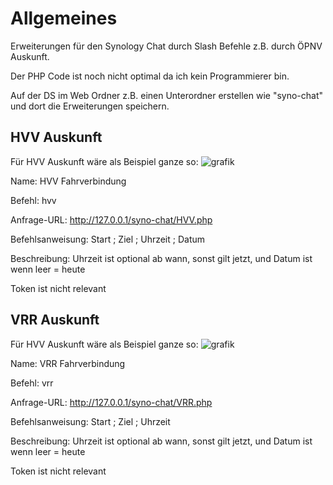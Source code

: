 # Allgemeines
Erweiterungen für den Synology Chat durch Slash Befehle z.B. durch ÖPNV Auskunft.

Der PHP Code ist noch nicht optimal da ich kein Programmierer bin.

Auf der DS im Web Ordner z.B. einen Unterordner erstellen wie "syno-chat" und dort die Erweiterungen speichern.

## HVV Auskunft
Für HVV Auskunft wäre als Beispiel ganze so:
![grafik](https://github.com/Danielbaerchen/Synology-Chat-Erweiterungen/assets/153910357/7e929970-961e-46f8-92ee-2ba0f919d3f2)

Name: HVV Fahrverbindung

Befehl: hvv

Anfrage-URL: http://127.0.0.1/syno-chat/HVV.php

Befehlsanweisung: Start ; Ziel ; Uhrzeit ; Datum

Beschreibung: Uhrzeit ist optional ab wann, sonst gilt jetzt, und Datum ist wenn leer = heute

Token ist nicht relevant

## VRR Auskunft
Für HVV Auskunft wäre als Beispiel ganze so:
![grafik](https://github.com/Danielbaerchen/Synology-Chat-Erweiterungen/assets/153910357/d1979204-225e-4c79-a86d-6f3fb0743f72)

Name: VRR Fahrverbindung

Befehl: vrr

Anfrage-URL: http://127.0.0.1/syno-chat/VRR.php

Befehlsanweisung: Start ; Ziel ; Uhrzeit

Beschreibung: Uhrzeit ist optional ab wann, sonst gilt jetzt, und Datum ist wenn leer = heute

Token ist nicht relevant
